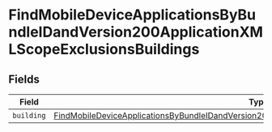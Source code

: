 # FindMobileDeviceApplicationsByBundleIDandVersion200ApplicationXMLScopeExclusionsBuildings


## Fields

| Field                                                                                                                                                                                                                             | Type                                                                                                                                                                                                                              | Required                                                                                                                                                                                                                          | Description                                                                                                                                                                                                                       |
| --------------------------------------------------------------------------------------------------------------------------------------------------------------------------------------------------------------------------------- | --------------------------------------------------------------------------------------------------------------------------------------------------------------------------------------------------------------------------------- | --------------------------------------------------------------------------------------------------------------------------------------------------------------------------------------------------------------------------------- | --------------------------------------------------------------------------------------------------------------------------------------------------------------------------------------------------------------------------------- |
| `building`                                                                                                                                                                                                                        | [FindMobileDeviceApplicationsByBundleIDandVersion200ApplicationXMLScopeExclusionsBuildingsBuilding](../../models/operations/findmobiledeviceapplicationsbybundleidandversion200applicationxmlscopeexclusionsbuildingsbuilding.md) | :heavy_minus_sign:                                                                                                                                                                                                                | N/A                                                                                                                                                                                                                               |